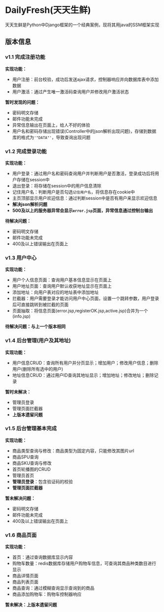 # DailyFresh(天天生鲜)
天天生鲜是Python中Django框架的一个经典案例，现将其用java的SSM框架实现

## 版本信息

### v1.1 完成注册功能  
**实现功能：**
- 用户注册：前台校验，成功后发送ajax请求，控制器响应并向数据库表中添加数据
- 用户激活：通过产生唯一激活码查询用户并修改用户激活状态

**暂时发现的问题：**
- 密码明文存储
- 邮件功能未完成
- 异常信息输出在页面上，给人不好的体验
- 用户名和密码存储出现错误(Controller中的json解析出现问题)，存储到数据库的格式为`'"DATA"'`，导致查询出现问题

### v1.2 完成登录功能
**实现功能：**
- 用户登录：通过用户名和密码查询用户并判断用户是否激活，登录成功后将用户存储在session中
- 退出登录：将存储在session中的用户信息清除
- 记住用户名：判断用户是否勾选`记住用户名`，将信息存在cookie中
- 主页顶部显示用户欢迎信息：通过判断session中是否有用户来显示欢迎信息
- **解决json解析问题**
- **500及以上的服务器异常会显示`error.jsp`页面，异常信息通过控制台输出**

**待解决问题：**
- 密码明文存储
- 邮件功能未完成
- 400及以上错误输出在页面上

### v1.3 用户中心
**实现功能：**
- 用户个人信息页面：查询用户基本信息显示在页面上
- 用户地址页面：查询用户默认收获地址显示在页面上
- 添加地址：向用户表对应的地址表中添加地址
- 拦截器：用户需要登录才能访问用户中心页面，设置一个跳转参数，用户登录后可直接跳转到被拦截的页面
- 页面抽取：将信息页面(error.jsp,registerOK.jsp,active.jsp)合并为一个(info.jsp)

**待解决问题：与上一个版本相同**

### v1.4 后台管理(用户及其地址)
**实现功能：**
- 用户信息CRUD：查询所有用户并分页显示；增加用户；修改用户信息；删除用户(删除所有选中的用户)
- 地址信息CRUD：通过用户ID查询其地址显示；增加地址；修改地址；删除记录

**暂时未解决：**
- 管理员登录
- 管理页面拦截器
- **上版本遗留问题**

### v1.5 后台管理基本完成
**实现功能：**
- 商品类型查询与修改：商品类型为固定内容，只能修改其图片url
- 商品SPU查询
- 商品SKU查询与修改
- 首页轮播图的CRUD
- 管理员首页
- **管理员登录**：包含验证码的校验
- **管理页面拦截器**

**暂未解决问题：**
- 密码明文存储
- 邮件功能未完成
- 400及以上错误输出在页面上

### v1.6 商品页面
**实现功能：**
- 首页：通过查询数据库显示内容
- 购物车数量：redis数据库存储用户购物车信息，可查询其商品种类数目进行显示
- 商品详情页面
- 商品列表页面
- 商品查询：通过模糊查询显示查询到的商品
- 商品添加购物车：购物车控制器响应

**暂未解决：上版本遗留问题**
